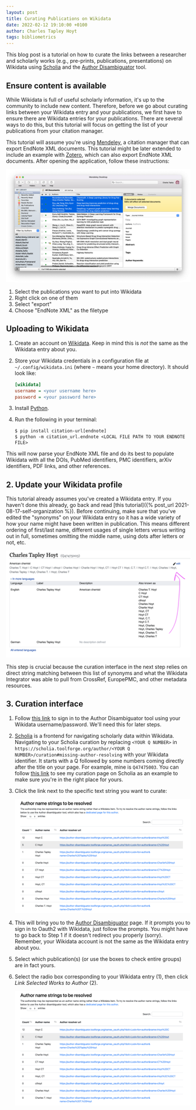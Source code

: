 ```yaml
---
layout: post
title: Curating Publications on Wikidata
date: 2022-02-12 19:10:00 +0100
author: Charles Tapley Hoyt
tags: bibliometrics
---
```

This blog post is a tutorial on how to curate the links between a researcher and
scholarly works (e.g., pre-prints, publications, presentations) on Wikidata
using [Scholia](https://scholia.toolforge.org/) and
the [Author Disambiguator](https://author-disambiguator.toolforge.org) tool.

## Ensure content is available

While Wikidata is full of useful scholarly information, it's up to the community
to include new content. Therefore, before we go about curating links between
your Wikidata entry and your publications, we first have to ensure there are
Wikidata entries for your publications. There are several ways to do this, but
this tutorial will focus on getting the list of your publications from your
citation manager.

This tutorial will assume you're using [Mendeley](https://www.mendeley.com), a
citation manager that can export EndNote XML documents. This tutorial might be
later extended to include an example with [Zotero](https://www.zotero.org/),
which can also export EndNote XML documents. After opening the application,
follow these instructions:

![](/img/wikidata-publications/mendeley.png)

1. Select the publications you want to put into Wikidata
2. Right click on one of them
3. Select "export"
4. Choose "EndNote XML" as the filetype

## Uploading to Wikidata

1. Create an account on [Wikidata](https://www.wikidata.org). Keep in mind this
   is _not_ the same as the Wikidata entry about you.
2. Store your Wikidata credentials in a configuration file
   at `~/.config/wikidata.ini` (where `~` means your home directory). It should
   look like:

   ```ini
   [wikidata]
   username = <your username here>
   password = <your password here>
   ```
3. Install [Python](https://www.python.org).
4. Run the following in your terminal:

   ```shell
   $ pip install citation-url[endnote]
   $ python -m citation_url.endnote <LOCAL FILE PATH TO YOUR ENDNOTE FILE>
   ```

This will now parse your EndNote XML file and do its best to populate Wikidata
with all the DOIs, PubMed identifiers, PMC identifiers, arXiv identifiers, PDF
links, and other references.

## 2. Update your Wikidata profile

This tutorial already assumes you've created a Wikidata entry. If you haven't
done this already, go back and read
[this tutorial]({% post_url 2021-08-17-self-organization %}). Before continuing,
make sure that you've edited the "synonyms" on your Wikidata entry so it has a
wide variety of how your name might have been written in publication. This means
different ordering of first/last name, different usages of single letters versus
writing out in full, sometimes omitting the middle name, using dots after
letters or not, etc.

![](/img/wikidata_researcher_synonyms.png)

This step is crucial because the curation interface in the next step relies on
direct string matching between this list of synonyms and what the Wikidata
Integrator was able to pull from CrossRef, EuropePMC, and other metadata
resources.

## 3. Curation interface

1. Follow
   [this link](https://author-disambiguator.toolforge.org/names_oauth.php?action=authorize)
   to sign in to the Author Disambiguator tool using your Wikidata
   username/password. We'll need this for later steps.
2. [Scholia](https://scholia.toolforge.org) is a frontend for navigating
   scholarly data within Wikidata. Navigating to your Scholia curation by
   replacing `<YOUR Q NUMBER>`
   in `https://scholia.toolforge.org/author/<YOUR Q NUMBER>/curation#missing-author-resolving`
   with your Wikidata identifier. It starts with a Q followed by some numbers
   coming directly after the title on your page. For example, mine
   is `Q47475003`. You can
   follow [this link](https://scholia.toolforge.org/author/Q47475003/curation#missing-author-resolving)
   to see my curation page on Scholia as an example to make sure you're in the
   right place for yours.
3. Click the link next to the specific text string you want to curate:

   ![](/img/wikidata-publications/scholia-interface.png)
4. This will bring you to
   the [Author Disambiguator](https://author-disambiguator.toolforge.org) page.
   If it prompts you to sign in to Oauth2 with Wikidata, just follow the
   prompts. You might have to go back to Step 1 if it doesn't redirect you
   properly (sorry). Remember, your Wikidata account is not the same as the
   Wikidata entry about you.
5. Select which publication(s) (or use the boxes to check entire groups) are in
   fact yours.
6. Select the radio box corresponding to your Wikidata entry (1), then click
   _Link Selected Works to Author_ (2).

   ![](/img/wikidata-publications/scholia-interface.png)
